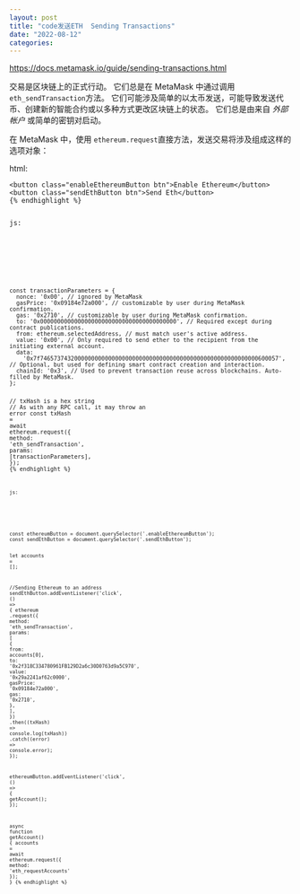 ```yaml
---
layout: post
title: "code发送ETH  Sending Transactions"
date: "2022-08-12"
categories: 
---
```

<p><a href="https://docs.metamask.io/guide/sending-transactions.html">https://docs.metamask.io/guide/sending-transactions.html</a></p>

<p><font style="vertical-align:inherit">交易是区块链上的正式行动。 它们总是在 MetaMask 中通过调用 </font><code>eth_sendTransaction</code><font style="vertical-align:inherit">方法。 它们可能涉及简单的以太币发送，可能导致发送代币、创建新的智能合约或以多种方式更改区块链上的状态。 它们总是由来自 </font><em><font style="vertical-align:inherit">外部帐户 </font></em><font style="vertical-align:inherit">或简单的密钥对启动。 </font></p>

<p><font style="vertical-align:inherit">在 MetaMask 中，使用 </font><code>ethereum.request</code><font style="vertical-align:inherit">直接方法，发送交易将涉及组成这样的选项对象： </font></p>

<p><font style="vertical-align:inherit">html:</font></p>

<section class="tabs-component-panel" id="html" role="tabpanel" style="">
<div class="language-html extra-class">
<pre class="language-html">
<code><span class="token tag"><span class="token tag"><span class="token punctuation">&lt;</span>button</span> <span class="token attr-name">class</span><span class="token attr-value"><span class="token punctuation attr-equals">=</span><span class="token punctuation">&quot;</span>enableEthereumButton btn<span class="token punctuation">&quot;</span></span><span class="token punctuation">&gt;</span></span>Enable Ethereum<span class="token tag"><span class="token tag"><span class="token punctuation">&lt;/</span>button</span><span class="token punctuation">&gt;</span></span>
<span class="token tag"><span class="token tag"><span class="token punctuation">&lt;</span>button</span> <span class="token attr-name">class</span><span class="token attr-value"><span class="token punctuation attr-equals">=</span><span class="token punctuation">&quot;</span>sendEthButton btn<span class="token punctuation">&quot;</span></span><span class="token punctuation">&gt;</span></span>Send Eth<span class="token tag"><span class="token tag"><span class="token punctuation">&lt;/</span>button</span><span class="token punctuation">&gt;</span></span>
{% endhighlight %}

<p>js:</p>
</div>
</section>

<div class="language-javascript extra-class">
<pre class="language-javascript">
<code><span class="token keyword">const</span> transactionParameters <span class="token operator">=</span> <span class="token punctuation">{</span>
  <span class="token literal-property property">nonce</span><span class="token operator">:</span> <span class="token string">&#39;0x00&#39;</span><span class="token punctuation">,</span> <span class="token comment">// ignored by MetaMask</span>
  <span class="token literal-property property">gasPrice</span><span class="token operator">:</span> <span class="token string">&#39;0x09184e72a000&#39;</span><span class="token punctuation">,</span> <span class="token comment">// customizable by user during MetaMask confirmation.</span>
  <span class="token literal-property property">gas</span><span class="token operator">:</span> <span class="token string">&#39;0x2710&#39;</span><span class="token punctuation">,</span> <span class="token comment">// customizable by user during MetaMask confirmation.</span>
  <span class="token literal-property property">to</span><span class="token operator">:</span> <span class="token string">&#39;0x0000000000000000000000000000000000000000&#39;</span><span class="token punctuation">,</span> <span class="token comment">// Required except during contract publications.</span>
  <span class="token literal-property property">from</span><span class="token operator">:</span> ethereum<span class="token punctuation">.</span>selectedAddress<span class="token punctuation">,</span> <span class="token comment">// must match user&#39;s active address.</span>
  <span class="token literal-property property">value</span><span class="token operator">:</span> <span class="token string">&#39;0x00&#39;</span><span class="token punctuation">,</span> <span class="token comment">// Only required to send ether to the recipient from the initiating external account.</span>
  <span class="token literal-property property">data</span><span class="token operator">:</span>
    <span class="token string">&#39;0x7f7465737432000000000000000000000000000000000000000000000000000000600057&#39;</span><span class="token punctuation">,</span> <span class="token comment">// Optional, but used for defining smart contract creation and interaction.</span>
  <span class="token literal-property property">chainId</span><span class="token operator">:</span> <span class="token string">&#39;0x3&#39;</span><span class="token punctuation">,</span> <span class="token comment">// Used to prevent transaction reuse across blockchains. Auto-filled by MetaMask.</span>
<span class="token punctuation">}</span><span class="token punctuation">;</span>

<span class="token comment">// txHash is a hex string</span>
<span class="token comment">// As with any RPC call, it may throw an error</span>
<span class="token keyword">const</span> txHash <span class="token operator">=</span> <span class="token keyword">await</span> ethereum<span class="token punctuation">.</span><span class="token function">request</span><span class="token punctuation">(</span><span class="token punctuation">{</span>
  <span class="token literal-property property">method</span><span class="token operator">:</span> <span class="token string">&#39;eth_sendTransaction&#39;</span><span class="token punctuation">,</span>
  <span class="token literal-property property">params</span><span class="token operator">:</span> <span class="token punctuation">[</span>transactionParameters<span class="token punctuation">]</span><span class="token punctuation">,</span>
<span class="token punctuation">}</span><span class="token punctuation">)</span><span class="token punctuation">;</span>
{% endhighlight %}

<p><code><span class="token punctuation">js:</span></code></p>

<section class="tabs-component-panel" id="javascript" role="tabpanel" style="">
<div class="language-javascript extra-class">
<pre class="language-javascript">
<code><span class="token keyword">const</span> ethereumButton <span class="token operator">=</span> document<span class="token punctuation">.</span><span class="token function">querySelector</span><span class="token punctuation">(</span><span class="token string">&#39;.enableEthereumButton&#39;</span><span class="token punctuation">)</span><span class="token punctuation">;</span>
<span class="token keyword">const</span> sendEthButton <span class="token operator">=</span> document<span class="token punctuation">.</span><span class="token function">querySelector</span><span class="token punctuation">(</span><span class="token string">&#39;.sendEthButton&#39;</span><span class="token punctuation">)</span><span class="token punctuation">;</span>

<span class="token keyword">let</span> accounts <span class="token operator">=</span> <span class="token punctuation">[</span><span class="token punctuation">]</span><span class="token punctuation">;</span>

<span class="token comment">//Sending Ethereum to an address</span>
sendEthButton<span class="token punctuation">.</span><span class="token function">addEventListener</span><span class="token punctuation">(</span><span class="token string">&#39;click&#39;</span><span class="token punctuation">,</span> <span class="token punctuation">(</span><span class="token punctuation">)</span> <span class="token operator">=&gt;</span> <span class="token punctuation">{</span>
  ethereum
    <span class="token punctuation">.</span><span class="token function">request</span><span class="token punctuation">(</span><span class="token punctuation">{</span>
      <span class="token literal-property property">method</span><span class="token operator">:</span> <span class="token string">&#39;eth_sendTransaction&#39;</span><span class="token punctuation">,</span>
      <span class="token literal-property property">params</span><span class="token operator">:</span> <span class="token punctuation">[</span>
        <span class="token punctuation">{</span>
          <span class="token literal-property property">from</span><span class="token operator">:</span> accounts<span class="token punctuation">[</span><span class="token number">0</span><span class="token punctuation">]</span><span class="token punctuation">,</span>
          <span class="token literal-property property">to</span><span class="token operator">:</span> <span class="token string">&#39;0x2f318C334780961FB129D2a6c30D0763d9a5C970&#39;</span><span class="token punctuation">,</span>
          <span class="token literal-property property">value</span><span class="token operator">:</span> <span class="token string">&#39;0x29a2241af62c0000&#39;</span><span class="token punctuation">,</span>
          <span class="token literal-property property">gasPrice</span><span class="token operator">:</span> <span class="token string">&#39;0x09184e72a000&#39;</span><span class="token punctuation">,</span>
          <span class="token literal-property property">gas</span><span class="token operator">:</span> <span class="token string">&#39;0x2710&#39;</span><span class="token punctuation">,</span>
        <span class="token punctuation">}</span><span class="token punctuation">,</span>
      <span class="token punctuation">]</span><span class="token punctuation">,</span>
    <span class="token punctuation">}</span><span class="token punctuation">)</span>
    <span class="token punctuation">.</span><span class="token function">then</span><span class="token punctuation">(</span><span class="token punctuation">(</span><span class="token parameter">txHash</span><span class="token punctuation">)</span> <span class="token operator">=&gt;</span> console<span class="token punctuation">.</span><span class="token function">log</span><span class="token punctuation">(</span>txHash<span class="token punctuation">)</span><span class="token punctuation">)</span>
    <span class="token punctuation">.</span><span class="token function">catch</span><span class="token punctuation">(</span><span class="token punctuation">(</span><span class="token parameter">error</span><span class="token punctuation">)</span> <span class="token operator">=&gt;</span> console<span class="token punctuation">.</span>error<span class="token punctuation">)</span><span class="token punctuation">;</span>
<span class="token punctuation">}</span><span class="token punctuation">)</span><span class="token punctuation">;</span>

ethereumButton<span class="token punctuation">.</span><span class="token function">addEventListener</span><span class="token punctuation">(</span><span class="token string">&#39;click&#39;</span><span class="token punctuation">,</span> <span class="token punctuation">(</span><span class="token punctuation">)</span> <span class="token operator">=&gt;</span> <span class="token punctuation">{</span>
  <span class="token function">getAccount</span><span class="token punctuation">(</span><span class="token punctuation">)</span><span class="token punctuation">;</span>
<span class="token punctuation">}</span><span class="token punctuation">)</span><span class="token punctuation">;</span>

<span class="token keyword">async</span> <span class="token keyword">function</span> <span class="token function">getAccount</span><span class="token punctuation">(</span><span class="token punctuation">)</span> <span class="token punctuation">{</span>
  accounts <span class="token operator">=</span> <span class="token keyword">await</span> ethereum<span class="token punctuation">.</span><span class="token function">request</span><span class="token punctuation">(</span><span class="token punctuation">{</span> <span class="token literal-property property">method</span><span class="token operator">:</span> <span class="token string">&#39;eth_requestAccounts&#39;</span> <span class="token punctuation">}</span><span class="token punctuation">)</span><span class="token punctuation">;</span>
<span class="token punctuation">}</span>
{% endhighlight %}
</div>
</section>
</div>

<p>&nbsp;</p>

